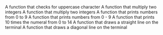A function that checks for uppercase character
A function that multiply two integers
A function that multiply two integers
A function that prints numbers from 0 to 9
A function that prints numbers from 0 - 9
A function that prints 10 times the numeral from 0 to 14
A function that draws a straight line on the terminal
A function that draws a diagonal line on the terminal
